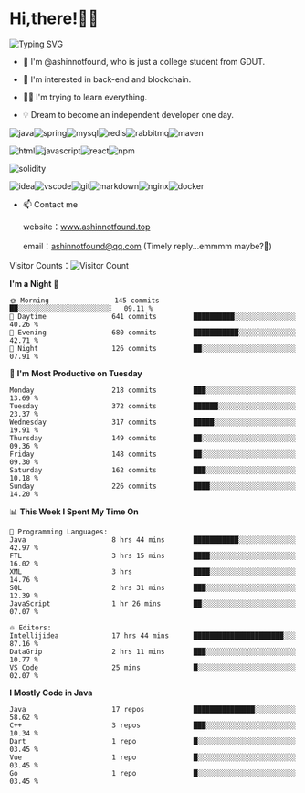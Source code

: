 # Hi,there!👨‍🔧
[![Typing SVG](https://readme-typing-svg.herokuapp.com?font=Fira+Code&pause=1000&width=435&lines=Welcome%2C+this+is+ashinnotfound%F0%9F%98%81+)](https://git.io/typing-svg)

- 👋 I'm @ashinnotfound, who is just a college student from GDUT.

- 👀 I'm interested in back-end and blockchain.

- 👨‍🔧 I'm trying to learn everything.

- 💡 Dream to become an independent developer one day.

![java](https://img.shields.io/badge/Java-ED8B00?style=for-the-badge&logo=openjdk&logoColor=white)![spring](https://img.shields.io/badge/Spring-6DB33F?style=for-the-badge&logo=spring&logoColor=white)![mysql](https://img.shields.io/badge/MySQL-005C84?style=for-the-badge&logo=mysql&logoColor=white)![redis](https://img.shields.io/badge/redis-%23DD0031.svg?&style=for-the-badge&logo=redis&logoColor=white)![rabbitmq](https://img.shields.io/badge/rabbitmq-%23FF6600.svg?&style=for-the-badge&logo=rabbitmq&logoColor=white)![maven](https://img.shields.io/badge/apache_maven-C71A36?style=for-the-badge&logo=apachemaven&logoColor=white)

![html](https://img.shields.io/badge/HTML-239120?style=for-the-badge&logo=html5&logoColor=white)![javascript](https://img.shields.io/badge/JavaScript-323330?style=for-the-badge&logo=javascript&logoColor=F7DF1E)![react](https://img.shields.io/badge/React-20232A?style=for-the-badge&logo=react&logoColor=61DAFB)![npm](https://img.shields.io/badge/npm-CB3837?style=for-the-badge&logo=npm&logoColor=white)

![solidity](https://img.shields.io/badge/Solidity-e6e6e6?style=for-the-badge&logo=solidity&logoColor=black)

![idea](https://img.shields.io/badge/IntelliJ_IDEA-000000.svg?style=for-the-badge&logo=intellij-idea&logoColor=white)![vscode](https://img.shields.io/badge/VSCode-0078D4?style=for-the-badge&logo=visual%20studio%20code&logoColor=white)![git](https://img.shields.io/badge/GIT-E44C30?style=for-the-badge&logo=git&logoColor=white
)![markdown](https://img.shields.io/badge/Markdown-000000?style=for-the-badge&logo=markdown&logoColor=white)![nginx](https://img.shields.io/badge/Nginx-009639?style=for-the-badge&logo=nginx&logoColor=white)![docker](https://img.shields.io/badge/Docker-2CA5E0?style=for-the-badge&logo=docker&logoColor=white)

- 📫 Contact me
    
    website：www.ashinnotfound.top
    
    email：ashinnotfound@qq.com (Timely reply...emmmm maybe?🤪)

​Visitor Counts：![Visitor Count](https://profile-counter.glitch.me/ashinnotfound/count.svg)

<!--START_SECTION:waka-->
**I'm a Night 🦉** 

```text
🌞 Morning                145 commits         ██░░░░░░░░░░░░░░░░░░░░░░░   09.11 % 
🌆 Daytime                641 commits         ██████████░░░░░░░░░░░░░░░   40.26 % 
🌃 Evening                680 commits         ███████████░░░░░░░░░░░░░░   42.71 % 
🌙 Night                  126 commits         ██░░░░░░░░░░░░░░░░░░░░░░░   07.91 % 
```
📅 **I'm Most Productive on Tuesday** 

```text
Monday                   218 commits         ███░░░░░░░░░░░░░░░░░░░░░░   13.69 % 
Tuesday                  372 commits         ██████░░░░░░░░░░░░░░░░░░░   23.37 % 
Wednesday                317 commits         █████░░░░░░░░░░░░░░░░░░░░   19.91 % 
Thursday                 149 commits         ██░░░░░░░░░░░░░░░░░░░░░░░   09.36 % 
Friday                   148 commits         ██░░░░░░░░░░░░░░░░░░░░░░░   09.30 % 
Saturday                 162 commits         ███░░░░░░░░░░░░░░░░░░░░░░   10.18 % 
Sunday                   226 commits         ████░░░░░░░░░░░░░░░░░░░░░   14.20 % 
```


📊 **This Week I Spent My Time On** 

```text
💬 Programming Languages: 
Java                     8 hrs 44 mins       ███████████░░░░░░░░░░░░░░   42.97 % 
FTL                      3 hrs 15 mins       ████░░░░░░░░░░░░░░░░░░░░░   16.02 % 
XML                      3 hrs               ████░░░░░░░░░░░░░░░░░░░░░   14.76 % 
SQL                      2 hrs 31 mins       ███░░░░░░░░░░░░░░░░░░░░░░   12.39 % 
JavaScript               1 hr 26 mins        ██░░░░░░░░░░░░░░░░░░░░░░░   07.07 % 

🔥 Editors: 
Intellijidea             17 hrs 44 mins      ██████████████████████░░░   87.16 % 
DataGrip                 2 hrs 11 mins       ███░░░░░░░░░░░░░░░░░░░░░░   10.77 % 
VS Code                  25 mins             █░░░░░░░░░░░░░░░░░░░░░░░░   02.07 % 
```

**I Mostly Code in Java** 

```text
Java                     17 repos            ███████████████░░░░░░░░░░   58.62 % 
C++                      3 repos             ███░░░░░░░░░░░░░░░░░░░░░░   10.34 % 
Dart                     1 repo              █░░░░░░░░░░░░░░░░░░░░░░░░   03.45 % 
Vue                      1 repo              █░░░░░░░░░░░░░░░░░░░░░░░░   03.45 % 
Go                       1 repo              █░░░░░░░░░░░░░░░░░░░░░░░░   03.45 % 
```




<!--END_SECTION:waka-->
